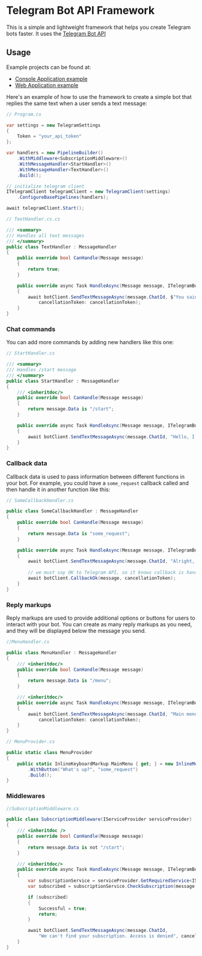 # Telegram Bot API Framework

This is a simple and lightweight framework that helps you create Telegram bots faster. It uses the [Telegram Bot API](https://core.telegram.org/bots)

## Usage

Example projects can be found at:
- [Console Application example](https://github.com/tipalol/Telegram.Bot.Framework/tree/main/Telegram.Bot.Framework.TestClient)
- [Web Application example](https://github.com/tipalol/Telegram.Bot.Framework/tree/main/Telegram.Bot.Framework.WebClient)

Here's an example of how to use the framework to create a simple bot that replies the same text when a user sends a text message:

```c#
// Program.cs

var settings = new TelegramSettings
{
    Token = "your_api_token"
};

var handlers = new PipelineBuilder()
    .WithMiddleware<SubscriptionMiddleware>()
    .WithMessageHandler<StartHandler>()
    .WithMessageHandler<TextHandler>()
    .Build();

// initialize telegram client
ITelegramClient telegramClient = new TelegramClient(settings)
    .ConfigureBasePipelines(handlers);

await telegramClient.Start();
```

```c#
// TextHandler.cs.cs

/// <summary>
/// Handles all text messages
/// </summary>
public class TextHandler : MessageHandler
{
    public override bool CanHandle(Message message)
    {
        return true;
    }

    public override async Task HandleAsync(Message message, ITelegramBotClient botClient, CancellationToken cancellationToken)
    {
        await botClient.SendTextMessageAsync(message.ChatId, $"You said: {message.Data}",
            cancellationToken: cancellationToken);
    }
}
```

### Chat commands

You can add more commands by adding new handlers like this one:

```c#
// StartHandler.cs

/// <summary>
/// Handles /start message
/// </summary>
public class StartHandler : MessageHandler
{
    /// <inheritdoc/>
    public override bool CanHandle(Message message)
    {
        return message.Data is "/start";
    }

    public override async Task HandleAsync(Message message, ITelegramBotClient botClient, CancellationToken cancellationToken)
    {
        await botClient.SendTextMessageAsync(message.ChatId, "Hello, I'm working!", cancellationToken: cancellationToken);
    }
}
```

### Callback data

Callback data is used to pass information between different functions in your bot. For example, you could have a `some_request` callback called and then handle it in another function like this:

```c#
// SomeCallbackHandler.cs

public class SomeCallbackHandler : MessageHandler
{
    public override bool CanHandle(Message message)
    {
        return message.Data is "some_request";
    }

    public override async Task HandleAsync(Message message, ITelegramBotClient botClient, CancellationToken cancellationToken)
    {
        await botClient.SendTextMessageAsync(message.ChatId, "Alright, you?", cancellationToken: cancellationToken);
        
        // we must say OK to Telegram API, so it knows callback is handled
        await botClient.CallbackOk(message, cancellationToken);
    }
}
```

### Reply markups

Reply markups are used to provide additional options or buttons for users to interact with your bot. You can create as many reply markups as you need, and they will be displayed below the message you send.

```c#
//MenuHandler.cs

public class MenuHandler : MessageHandler
{
    /// <inheritdoc/>
    public override bool CanHandle(Message message)
    {
        return message.Data is "/menu";
    }

    /// <inheritdoc/>
    public override async Task HandleAsync(Message message, ITelegramBotClient botClient, CancellationToken cancellationToken)
    {
        await botClient.SendTextMessageAsync(message.ChatId, "Main menu", replyMarkup: MenuProvider.MainMenu,
            cancellationToken: cancellationToken);
    }
}

// MenuProvider.cs

public static class MenuProvider
{
    public static InlineKeyboardMarkup MainMenu { get; } = new InlineMenuBuilder()
        .WithButton("What's up?", "some_request")
        .Build();
}
```

### Middlewares

```c#
//SubscriptionMiddleware.cs

public class SubscriptionMiddleware(IServiceProvider serviceProvider) : Middleware
{
    /// <inheritdoc />
    public override bool CanHandle(Message message)
    {
        return message.Data is not "/start";
    }

    /// <inheritdoc/>
    public override async Task HandleAsync(Message message, ITelegramBotClient botClient, CancellationToken cancellationToken)
    {
        var subscriptionService = serviceProvider.GetRequiredService<ISubscriptionService>();
        var subscribed = subscriptionService.CheckSubscription(message.ChatId);

        if (subscribed)
        {
            Successful = true;
            return;
        }

        await botClient.SendTextMessageAsync(message.ChatId, 
            "We can't find your subscription. Access is denied", cancellationToken: cancellationToken);
    }
}
```